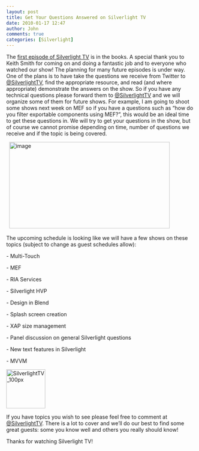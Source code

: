 ```yaml
---
layout: post
title: Get Your Questions Answered on Silverlight TV
date: 2010-01-17 12:47
author: John
comments: true
categories: [Silverlight]
---
```

<p>The <a href="http://channel9.msdn.com/shows/SilverlightTV/Out-of-Browser-in-Silverlight-4-Silverlight-TV-Episode-1/">first episode of Silverlight TV</a> is in the books. A special thank you to Keith Smith for coming on and doing a fantastic job and to everyone who watched our show! The planning for many future episodes is under way. One of the plans is to have take the questions we receive from Twitter to <a href="http://www.twitter.com/SilverlightTV">@SilverlightTV</a>, find the appropriate resource, and read (and where appropriate) demonstrate the answers on the show. So if you have any technical questions please forward them to <a href="http://www.twitter.com/SilverlightTV">@SilverlightTV</a> and we will organize some of them for future shows. For example, I am going to shoot some shows next week on MEF so if you have a questions such as “how do you filter exportable components using MEF?”, this would be an ideal time to get these questions in. We will try to get your questions in the show, but of course we cannot promise depending on time, number of questions we receive and if the topic is being covered. </p>  <p>&#160; <a href="http://channel9.msdn.com/shows/SilverlightTV/"><img style="border-bottom: 0px; border-left: 0px; display: inline; border-top: 0px; border-right: 0px" title="image" border="0" alt="image" src="/wp-content/uploads/files/media/image/WindowsLiveWriter/GetYourQuestionsAnsweredonSilverlightTV_86D6/image_3.png" width="428" height="230" /></a></p>  <p>The upcoming schedule is looking like we will have a few shows on these topics (subject to change as guest schedules allow):</p>  <p>- Multi-Touch</p>  <p>- MEF</p>  <p>- RIA Services</p>  <p>- Silverlight HVP</p>  <p>- Design in Blend</p>  <p>- Splash screen creation</p>  <p>- XAP size management</p>  <p>- Panel discussion on general Silverlight questions</p>  <p>- New text features in Silverlight</p>  <p>- MVVM</p>  <p><a href="http://twitter.com/SilverlightTV"><img style="border-bottom: 0px; border-left: 0px; display: inline; border-top: 0px; border-right: 0px" title="SilverlightTV_100px" border="0" alt="SilverlightTV_100px" src="/wp-content/uploads/files/media/image/WindowsLiveWriter/GetYourQuestionsAnsweredonSilverlightTV_86D6/SilverlightTV_100px_3.png" width="104" height="104" /></a></p>  <p>If you have topics you wish to see please feel free to comment at <a href="http://www.twitter.com/SilverlightTV">@SilverlightTV</a>. There is a lot to cover and we’ll do our best to find some great guests: some you know well and others you really should know!</p>  <p>Thanks for watching Silverlight TV!</p>

